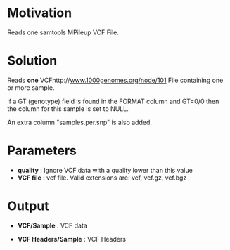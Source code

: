 # Motivation #

Reads one samtools MPileup VCF File.


# Solution #

Reads  **one**  VCFhttp://www.1000genomes.org/node/101 File containing one or more sample.


if a GT (genotype) field is found in the FORMAT column and GT=0/0 then the
column for this sample is set to NULL.


An extra column "samples.per.snp" is also added.




# Parameters #


  * **quality** : Ignore VCF data with a quality lower than this value
  * **VCF file** : vcf file. Valid extensions are: vcf, vcf.gz, vcf.bgz

# Output #


  * **VCF/Sample** : VCF data

  * **VCF Headers/Sample** : VCF Headers